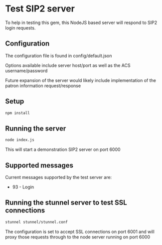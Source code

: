 # Test SIP2 server
To help in testing this gem, this NodeJS based server will respond to SIP2
login requests. 

## Configuration
The configuration file is found in config/default.json

Options available include server host/port as well as the ACS username/password

Future expansion of the server would likely include implementation of the
patron information request/response 

## Setup
```bash
npm install
```

## Running the server
```bash
node index.js
```

This will start a demonstration SIP2 server on port 6000

## Supported messages

Current messages supported by the test server are:

* 93 - Login

## Running the stunnel server to test SSL connections
```bash
stunnel stunnel/stunnel.conf
```

The configuration is set to accept SSL connections on port 6001 and will proxy those
requests through to the node server running on port 6000

